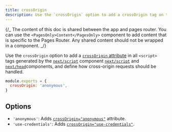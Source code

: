 ```yaml
---
title: crossOrigin
description: Use the `crossOrigin` option to add a crossOrigin tag on the `script` tags generated by `next/script`.
---
```


{/_ The content of this doc is shared between the app and pages router. You can use the `<PagesOnly>Content</PagesOnly>` component to add content that is specific to the Pages Router. Any shared content should not be wrapped in a component. _/}

Use the `crossOrigin` option to add a [`crossOrigin` attribute](https://developer.mozilla.org/en-US/docs/Web/HTML/Attributes/crossorigin) in all `<script>` tags generated by the <AppOnly>[`next/script`](/docs/app/guides/scripts) component</AppOnly> <PagesOnly>[`next/script`](/docs/pages/guides/scripts) and [`next/head`](/docs/pages/api-reference/components/head)components</PagesOnly>, and define how cross-origin requests should be handled.

```js filename="next.config.js"
module.exports = {
  crossOrigin: 'anonymous',
}
```

## Options

- `'anonymous'`: Adds [`crossOrigin="anonymous"`](https://developer.mozilla.org/en-US/docs/Web/HTML/Attributes/crossorigin#anonymous) attribute.
- `'use-credentials'`: Adds [`crossOrigin="use-credentials"`](https://developer.mozilla.org/en-US/docs/Web/HTML/Attributes/crossorigin#use-credentials).
